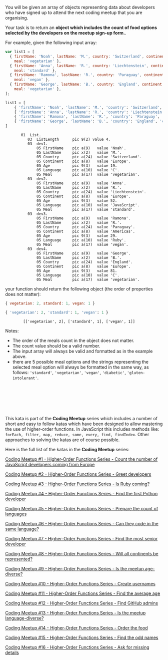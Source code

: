 You will be given an array of objects representing data about developers who have signed up to attend the next coding meetup that you are organising.

Your task is to return an **object which includes the count of food options selected by the developers on the meetup sign-up form.**.

For example, given the following input array:

```javascript
var list1 = [
  { firstName: 'Noah', lastName: 'M.', country: 'Switzerland', continent: 'Europe', age: 19, language: 'C', 
    meal: 'vegetarian' },
  { firstName: 'Anna', lastName: 'R.', country: 'Liechtenstein', continent: 'Europe', age: 52, language: 'JavaScript', 
    meal: 'standard' },
  { firstName: 'Ramona', lastName: 'R.', country: 'Paraguay', continent: 'Americas', age: 29, language: 'Ruby', 
    meal: 'vegan' },
  { firstName: 'George', lastName: 'B.', country: 'England', continent: 'Europe', age: 81, language: 'C', 
    meal: 'vegetarian' },
];
```

```python
list1 = [
    { 'firstName': 'Noah', 'lastName': 'M.', 'country': 'Switzerland', 'continent': 'Europe', 'age': 19, 'language': 'C', 'meal': 'vegetarian' },
    { 'firstName': 'Anna', 'lastName': 'R.', 'country': 'Liechtenstein', 'continent': 'Europe', 'age': 52, 'language': 'JavaScript', 'meal': 'standard' },
    { 'firstName': 'Ramona', 'lastName': 'R.', 'country': 'Paraguay', 'continent': 'Americas', 'age': 29, 'language': 'Ruby', 'meal': 'vegan' },
    { 'firstName': 'George', 'lastName': 'B.', 'country': 'England', 'continent': 'Europe', 'age': 81, 'language': 'C', 'meal': 'vegetarian' },
]
```
```cobol
       01  List.
          03  ListLength      pic 9(2) value 4.
          03  dev1.
              05 FirstName    pic a(9)   value 'Noah'.
              05 LastName     pic x(2)   value 'M.'.
              05 Country      pic a(24)  value 'Switzerland'.
              05 Continent    pic a(8)   value 'Europe'.
              05 Age          pic 9(3)   value 19.
              05 Language     pic a(10)  value 'C'.
              05 Meal         pic a(17)  value 'vegetarian'.
          03  dev2.
              05 FirstName    pic a(9)   value 'Anna'.
              05 LastName     pic x(2)   value 'R.'.
              05 Country      pic a(24)  value 'Liechtenstein'.
              05 Continent    pic a(8)   value 'Europe'.
              05 Age          pic 9(3)   value 52.
              05 Language     pic a(10)  value 'JavaScript'.
              05 Meal         pic a(17)  value 'standard'.
          03  dev3.
              05 FirstName    pic a(9)   value 'Ramona'.
              05 LastName     pic x(2)   value 'R.'.
              05 Country      pic a(24)  value 'Paraguay'.
              05 Continent    pic a(8)   value 'Americas'.
              05 Age          pic 9(3)   value 29.
              05 Language     pic a(10)  value 'Ruby'.
              05 Meal         pic a(17)  value 'vegan'.
          03  dev4.
              05 FirstName    pic a(9)   value 'George'.
              05 LastName     pic x(2)   value 'B.'.
              05 Country      pic a(24)  value 'England'.
              05 Continent    pic a(8)   value 'Europe'.
              05 Age          pic 9(3)   value 81.
              05 Language     pic a(10)  value 'C'.
              05 Meal         pic a(17)  value 'vegetarian'.
```

your function should return the following object (the order of properties does not matter):

```javascript
{ vegetarian: 2, standard: 1, vegan: 1 }
```

```python
{ 'vegetarian': 2, 'standard': 1, 'vegan': 1 }
```

```cobol
        [['vegetarian', 2], ['standard', 1], ['vegan', 1]]      
```

Notes:

 - The order of the meals count in the object does not matter. 
 - The count value should be a valid number.
 - The input array will always be valid and formatted as in the example above.
 - there are 5 possible meal options and the strings representing the selected meal option will always be formatted in the same way, as follows: `'standard'`,  `'vegetarian'`, `'vegan'`, `'diabetic'`, `'gluten-intolerant'`.
<br>
<br>
<br>
<br>
<br>

This kata is part of the **Coding Meetup** series which includes a number of short and easy to follow katas which have been designed to allow mastering the use of higher-order functions. In JavaScript this includes methods like: `forEach, filter, map, reduce, some, every, find, findIndex`. Other approaches to solving the katas are of course possible.

Here is the full list of the katas in the **Coding Meetup** series:

<a href="http://www.codewars.com/kata/coding-meetup-number-1-higher-order-functions-series-count-the-number-of-javascript-developers-coming-from-europe">Coding Meetup #1 - Higher-Order Functions Series - Count the number of JavaScript developers coming from Europe</a>

<a href="https://www.codewars.com/kata/coding-meetup-number-2-higher-order-functions-series-greet-developers">Coding Meetup #2 - Higher-Order Functions Series - Greet developers</a>

<a href="https://www.codewars.com/kata/coding-meetup-number-3-higher-order-functions-series-is-ruby-coming">Coding Meetup #3 - Higher-Order Functions Series - Is Ruby coming?</a>

<a href="https://www.codewars.com/kata/coding-meetup-number-4-higher-order-functions-series-find-the-first-python-developer">Coding Meetup #4 - Higher-Order Functions Series - Find the first Python developer</a>

<a href="https://www.codewars.com/kata/coding-meetup-number-5-higher-order-functions-series-prepare-the-count-of-languages">Coding Meetup #5 - Higher-Order Functions Series - Prepare the count of languages</a>

<a href="https://www.codewars.com/kata/coding-meetup-number-6-higher-order-functions-series-can-they-code-in-the-same-language">Coding Meetup #6 - Higher-Order Functions Series - Can they code in the same language?</a>

<a href="http://www.codewars.com/kata/coding-meetup-number-7-higher-order-functions-series-find-the-most-senior-developer">Coding Meetup #7 - Higher-Order Functions Series - Find the most senior developer</a>

<a href="https://www.codewars.com/kata/coding-meetup-number-8-higher-order-functions-series-will-all-continents-be-represented">Coding Meetup #8 - Higher-Order Functions Series - Will all continents be represented?</a>

<a href="https://www.codewars.com/kata/coding-meetup-number-9-higher-order-functions-series-is-the-meetup-age-diverse">Coding Meetup #9 - Higher-Order Functions Series - Is the meetup age-diverse?</a>

<a href="https://www.codewars.com/kata/coding-meetup-number-10-higher-order-functions-series-create-usernames">Coding Meetup #10 - Higher-Order Functions Series - Create usernames</a>

<a href="https://www.codewars.com/kata/coding-meetup-number-11-higher-order-functions-series-find-the-average-age">Coding Meetup #11 - Higher-Order Functions Series - Find the average age</a>

<a href="https://www.codewars.com/kata/coding-meetup-number-12-higher-order-functions-series-find-github-admins">Coding Meetup #12 - Higher-Order Functions Series - Find GitHub admins</a>

<a href="https://www.codewars.com/kata/coding-meetup-number-13-higher-order-functions-series-is-the-meetup-language-diverse">Coding Meetup #13 - Higher-Order Functions Series - Is the meetup language-diverse?</a>

<a href="https://www.codewars.com/kata/coding-meetup-number-14-higher-order-functions-series-order-the-food">Coding Meetup #14 - Higher-Order Functions Series - Order the food</a>

<a href="https://www.codewars.com/kata/coding-meetup-number-15-higher-order-functions-series-find-the-odd-names">Coding Meetup #15 - Higher-Order Functions Series - Find the odd names</a>

<a href="https://www.codewars.com/kata/coding-meetup-number-16-higher-order-functions-series-ask-for-missing-details">Coding Meetup #16 - Higher-Order Functions Series - Ask for missing details</a>